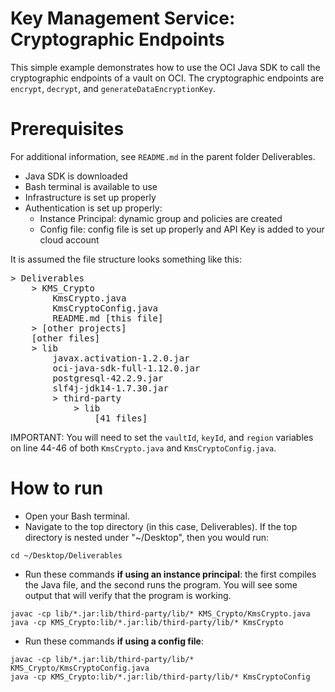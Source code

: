 # Key Management Service: Cryptographic Endpoints

This simple example demonstrates how to use the OCI Java SDK to call the cryptographic endpoints of a vault on OCI. The cryptographic endpoints are `encrypt`, `decrypt`, and `generateDataEncryptionKey`.

# Prerequisites

For additional information, see `README.md` in the parent folder Deliverables.

- Java SDK is downloaded
- Bash terminal is available to use
- Infrastructure is set up properly
- Authentication is set up properly:
	- Instance Principal: dynamic group and policies are created
	- Config file: config file is set up properly and API Key is added to your cloud account

It is assumed the file structure looks something like this:
<pre>
> Deliverables
	> KMS_Crypto
		KmsCrypto.java
		KmsCryptoConfig.java
		README.md [this file]
	> [other projects]
	[other files]
	> lib
		javax.activation-1.2.0.jar
		oci-java-sdk-full-1.12.0.jar
		postgresql-42.2.9.jar
		slf4j-jdk14-1.7.30.jar
		> third-party
			> lib
				[41 files]
</pre>

IMPORTANT: You will need to set the `vaultId`, `keyId`, and `region` variables on line 44-46 of both `KmsCrypto.java` and `KmsCryptoConfig.java`.

# How to run

- Open your Bash terminal.
- Navigate to the top directory (in this case, Deliverables). If the top directory is nested under "~/Desktop", then you would run:
```
cd ~/Desktop/Deliverables
```
- Run these commands **if using an instance principal**:
the first compiles the Java file, and the second runs the program. You will see some output that will verify that the program is working.
```
javac -cp lib/*.jar:lib/third-party/lib/* KMS_Crypto/KmsCrypto.java
java -cp KMS_Crypto:lib/*.jar:lib/third-party/lib/* KmsCrypto
```
- Run these commands **if using a config file**:
```
javac -cp lib/*.jar:lib/third-party/lib/* KMS_Crypto/KmsCryptoConfig.java
java -cp KMS_Crypto:lib/*.jar:lib/third-party/lib/* KmsCryptoConfig
```
